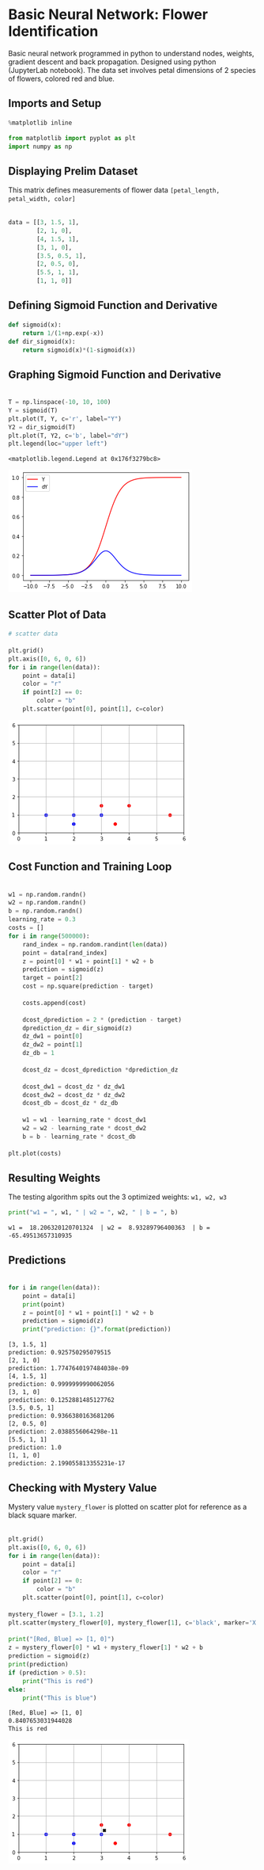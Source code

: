 # Basic Neural Network: Flower Identification
Basic neural network programmed in python to understand nodes, weights, gradient descent and back propagation. Designed using python (JupyterLab notebook). The data set involves petal dimensions of 2 species of flowers, colored red and blue.

## Imports and Setup

```python
%matplotlib inline
```


```python
from matplotlib import pyplot as plt
import numpy as np
```
## Displaying Prelim Dataset
This matrix defines measurements of flower data
`[petal_length, petal_width, color]`

```python

data = [[3, 1.5, 1], 
        [2, 1, 0],
        [4, 1.5, 1],
        [3, 1, 0],
        [3.5, 0.5, 1],
        [2, 0.5, 0],
        [5.5, 1, 1],
        [1, 1, 0]]

```
## Defining Sigmoid Function and Derivative

```python
def sigmoid(x):
    return 1/(1+np.exp(-x))
def dir_sigmoid(x):
    return sigmoid(x)*(1-sigmoid(x))
```
## Graphing Sigmoid Function and Derivative

```python

T = np.linspace(-10, 10, 100)
Y = sigmoid(T)
plt.plot(T, Y, c='r', label="Y")
Y2 = dir_sigmoid(T)
plt.plot(T, Y2, c='b', label="dY")
plt.legend(loc="upper left")
```




    <matplotlib.legend.Legend at 0x176f3279bc8>




![png](/img/output_4_1.png)

## Scatter Plot of Data

```python
# scatter data

plt.grid()
plt.axis([0, 6, 0, 6])
for i in range(len(data)):
    point = data[i]
    color = "r"
    if point[2] == 0:
        color = "b"
    plt.scatter(point[0], point[1], c=color)
```


![png](/img/output_5_0.png)

## Cost Function and Training Loop

```python

w1 = np.random.randn()
w2 = np.random.randn()
b = np.random.randn()
learning_rate = 0.3
costs = []
for i in range(500000):
    rand_index = np.random.randint(len(data))
    point = data[rand_index]
    z = point[0] * w1 + point[1] * w2 + b
    prediction = sigmoid(z)
    target = point[2]
    cost = np.square(prediction - target)
    
    costs.append(cost)
    
    dcost_dprediction = 2 * (prediction - target)
    dprediction_dz = dir_sigmoid(z)
    dz_dw1 = point[0]
    dz_dw2 = point[1]
    dz_db = 1
    
    dcost_dz = dcost_dprediction *dprediction_dz
    
    dcost_dw1 = dcost_dz * dz_dw1
    dcost_dw2 = dcost_dz * dz_dw2
    dcost_db = dcost_dz * dz_db
    
    w1 = w1 - learning_rate * dcost_dw1
    w2 = w2 - learning_rate * dcost_dw2
    b = b - learning_rate * dcost_db
    
plt.plot(costs)
```
## Resulting Weights
The testing algorithm spits out the 3 optimized weights: `w1, w2, w3`

```python
print("w1 = ", w1, " | w2 = ", w2, " | b = ", b)

```

    w1 =  18.206320120701324  | w2 =  8.93289796400363  | b =  -65.49513657310935
    
## Predictions

```python

for i in range(len(data)):
    point = data[i]
    print(point)
    z = point[0] * w1 + point[1] * w2 + b
    prediction = sigmoid(z)
    print("prediction: {}".format(prediction))
```

    [3, 1.5, 1]
    prediction: 0.925750295079515
    [2, 1, 0]
    prediction: 1.7747640197484038e-09
    [4, 1.5, 1]
    prediction: 0.9999999990062056
    [3, 1, 0]
    prediction: 0.1252881485127762
    [3.5, 0.5, 1]
    prediction: 0.9366380163681206
    [2, 0.5, 0]
    prediction: 2.0388556064298e-11
    [5.5, 1, 1]
    prediction: 1.0
    [1, 1, 0]
    prediction: 2.199055813355231e-17
    
## Checking with Mystery Value
Mystery value `mystery_flower` is plotted on scatter plot for reference as a black square marker.

```python

plt.grid()
plt.axis([0, 6, 0, 6])
for i in range(len(data)):
    point = data[i]
    color = "r"
    if point[2] == 0:
        color = "b"
    plt.scatter(point[0], point[1], c=color)

mystery_flower = [3.1, 1.2]
plt.scatter(mystery_flower[0], mystery_flower[1], c='black', marker='X')

print("[Red, Blue] => [1, 0]")
z = mystery_flower[0] * w1 + mystery_flower[1] * w2 + b
prediction = sigmoid(z)
print(prediction)
if (prediction > 0.5):
    print("This is red")
else:
    print("This is blue")
```

    [Red, Blue] => [1, 0]
    0.8407653031944028
    This is red
    


![png](/img/output_9_1.png)


```python

```
